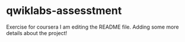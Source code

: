 # qwiklabs-assesstment
Exercise for coursera
I am editing the README file. Adding some more details about the project!

